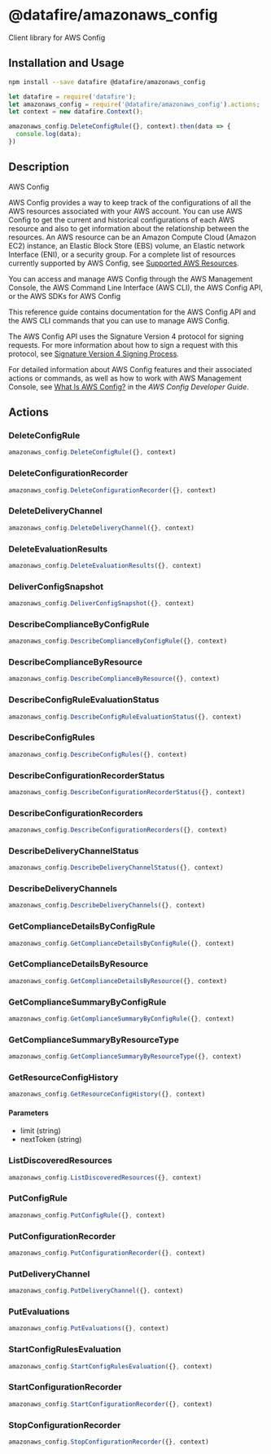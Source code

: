 # @datafire/amazonaws_config

Client library for AWS Config

## Installation and Usage
```bash
npm install --save datafire @datafire/amazonaws_config
```

```js
let datafire = require('datafire');
let amazonaws_config = require('@datafire/amazonaws_config').actions;
let context = new datafire.Context();

amazonaws_config.DeleteConfigRule({}, context).then(data => {
  console.log(data);
})
```

## Description
<fullname>AWS Config</fullname> <p>AWS Config provides a way to keep track of the configurations of all the AWS resources associated with your AWS account. You can use AWS Config to get the current and historical configurations of each AWS resource and also to get information about the relationship between the resources. An AWS resource can be an Amazon Compute Cloud (Amazon EC2) instance, an Elastic Block Store (EBS) volume, an Elastic network Interface (ENI), or a security group. For a complete list of resources currently supported by AWS Config, see <a href="http://docs.aws.amazon.com/config/latest/developerguide/resource-config-reference.html#supported-resources">Supported AWS Resources</a>.</p> <p>You can access and manage AWS Config through the AWS Management Console, the AWS Command Line Interface (AWS CLI), the AWS Config API, or the AWS SDKs for AWS Config</p> <p>This reference guide contains documentation for the AWS Config API and the AWS CLI commands that you can use to manage AWS Config.</p> <p>The AWS Config API uses the Signature Version 4 protocol for signing requests. For more information about how to sign a request with this protocol, see <a href="http://docs.aws.amazon.com/general/latest/gr/signature-version-4.html">Signature Version 4 Signing Process</a>.</p> <p>For detailed information about AWS Config features and their associated actions or commands, as well as how to work with AWS Management Console, see <a href="http://docs.aws.amazon.com/config/latest/developerguide/WhatIsConfig.html">What Is AWS Config?</a> in the <i>AWS Config Developer Guide</i>.</p>

## Actions
### DeleteConfigRule



```js
amazonaws_config.DeleteConfigRule({}, context)
```


### DeleteConfigurationRecorder



```js
amazonaws_config.DeleteConfigurationRecorder({}, context)
```


### DeleteDeliveryChannel



```js
amazonaws_config.DeleteDeliveryChannel({}, context)
```


### DeleteEvaluationResults



```js
amazonaws_config.DeleteEvaluationResults({}, context)
```


### DeliverConfigSnapshot



```js
amazonaws_config.DeliverConfigSnapshot({}, context)
```


### DescribeComplianceByConfigRule



```js
amazonaws_config.DescribeComplianceByConfigRule({}, context)
```


### DescribeComplianceByResource



```js
amazonaws_config.DescribeComplianceByResource({}, context)
```


### DescribeConfigRuleEvaluationStatus



```js
amazonaws_config.DescribeConfigRuleEvaluationStatus({}, context)
```


### DescribeConfigRules



```js
amazonaws_config.DescribeConfigRules({}, context)
```


### DescribeConfigurationRecorderStatus



```js
amazonaws_config.DescribeConfigurationRecorderStatus({}, context)
```


### DescribeConfigurationRecorders



```js
amazonaws_config.DescribeConfigurationRecorders({}, context)
```


### DescribeDeliveryChannelStatus



```js
amazonaws_config.DescribeDeliveryChannelStatus({}, context)
```


### DescribeDeliveryChannels



```js
amazonaws_config.DescribeDeliveryChannels({}, context)
```


### GetComplianceDetailsByConfigRule



```js
amazonaws_config.GetComplianceDetailsByConfigRule({}, context)
```


### GetComplianceDetailsByResource



```js
amazonaws_config.GetComplianceDetailsByResource({}, context)
```


### GetComplianceSummaryByConfigRule



```js
amazonaws_config.GetComplianceSummaryByConfigRule({}, context)
```


### GetComplianceSummaryByResourceType



```js
amazonaws_config.GetComplianceSummaryByResourceType({}, context)
```


### GetResourceConfigHistory



```js
amazonaws_config.GetResourceConfigHistory({}, context)
```

#### Parameters
* limit (string)
* nextToken (string)

### ListDiscoveredResources



```js
amazonaws_config.ListDiscoveredResources({}, context)
```


### PutConfigRule



```js
amazonaws_config.PutConfigRule({}, context)
```


### PutConfigurationRecorder



```js
amazonaws_config.PutConfigurationRecorder({}, context)
```


### PutDeliveryChannel



```js
amazonaws_config.PutDeliveryChannel({}, context)
```


### PutEvaluations



```js
amazonaws_config.PutEvaluations({}, context)
```


### StartConfigRulesEvaluation



```js
amazonaws_config.StartConfigRulesEvaluation({}, context)
```


### StartConfigurationRecorder



```js
amazonaws_config.StartConfigurationRecorder({}, context)
```


### StopConfigurationRecorder



```js
amazonaws_config.StopConfigurationRecorder({}, context)
```


